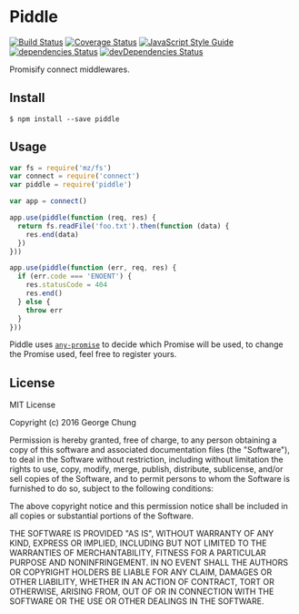 # Piddle

[![Build Status](https://travis-ci.org/Gerhut/piddle.svg?branch=master)](https://travis-ci.org/Gerhut/piddle)
[![Coverage Status](https://coveralls.io/repos/github/Gerhut/piddle/badge.svg?branch=master)](https://coveralls.io/github/Gerhut/piddle?branch=master)
[![JavaScript Style Guide](https://img.shields.io/badge/code%20style-standard-brightgreen.svg)](http://standardjs.com/)
[![dependencies Status](https://david-dm.org/Gerhut/piddle/status.svg)](https://david-dm.org/Gerhut/piddle)
[![devDependencies Status](https://david-dm.org/Gerhut/piddle/dev-status.svg)](https://david-dm.org/Gerhut/piddle?type=dev)

Promisify connect middlewares.

## Install

    $ npm install --save piddle
    
## Usage

```javascript
var fs = require('mz/fs')
var connect = require('connect')
var piddle = require('piddle')

var app = connect()

app.use(piddle(function (req, res) {
  return fs.readFile('foo.txt').then(function (data) {
    res.end(data)
  })
}))

app.use(piddle(function (err, req, res) {
  if (err.code === 'ENOENT') {
    res.statusCode = 404
    res.end()
  } else {
    throw err
  }
}))
```

Piddle uses [`any-promise`](https://www.npmjs.com/package/any-promise) to
decide which Promise will be used, to change the Promise used, feel free to
register yours.

## License

MIT License

Copyright (c) 2016 George Chung

Permission is hereby granted, free of charge, to any person obtaining a copy
of this software and associated documentation files (the "Software"), to deal
in the Software without restriction, including without limitation the rights
to use, copy, modify, merge, publish, distribute, sublicense, and/or sell
copies of the Software, and to permit persons to whom the Software is
furnished to do so, subject to the following conditions:

The above copyright notice and this permission notice shall be included in all
copies or substantial portions of the Software.

THE SOFTWARE IS PROVIDED "AS IS", WITHOUT WARRANTY OF ANY KIND, EXPRESS OR
IMPLIED, INCLUDING BUT NOT LIMITED TO THE WARRANTIES OF MERCHANTABILITY,
FITNESS FOR A PARTICULAR PURPOSE AND NONINFRINGEMENT. IN NO EVENT SHALL THE
AUTHORS OR COPYRIGHT HOLDERS BE LIABLE FOR ANY CLAIM, DAMAGES OR OTHER
LIABILITY, WHETHER IN AN ACTION OF CONTRACT, TORT OR OTHERWISE, ARISING FROM,
OUT OF OR IN CONNECTION WITH THE SOFTWARE OR THE USE OR OTHER DEALINGS IN THE
SOFTWARE.
